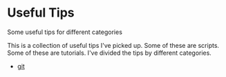 # Useful Tips

Some useful tips for different categories

This is a collection of useful tips I've picked up.
Some of these are scripts. Some of these are tutorials.
I've divided the tips by different categories.

- [git](./git)
